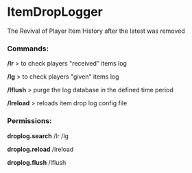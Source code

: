 # ItemDropLogger
The Revival of Player Item History after the latest was removed

### Commands:

**/lr** > to check players "received" items log

**/lg** > to check players "given" items log

**/lflush** > purge the log database in the defined time period

**/lreload** > reloads item drop log config file




### Permissions:

**droplog.search**
/lr /lg

**droplog.reload**
/lreload

**droplog.flush**
/lflush
